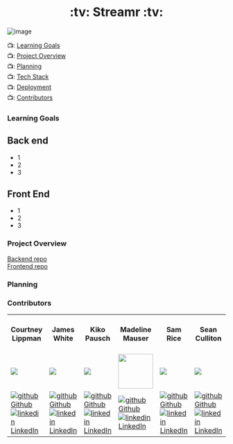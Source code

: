<h1 align="center"> :tv: Streamr :tv: </h1>


![image](https://user-images.githubusercontent.com/108167041/217045858-7c0e9a2e-0c7f-4911-8092-86b7aced15ec.png)


📺: [Learning Goals](#learning-goals)
<br>
📺: [Project Overview](#project-overview)
<br>
📺: [Planning](#planning)
<br>
📺: [Tech Stack](#tech-stack)
<br>
📺: [Deployment](#deployment)
<br>
📺: [Contributors](#contributors)
<br>

### Learning Goals
Back end
  -
  - 1 
  - 2
  - 3
  
 Front End
  -
  - 1
  - 2
  - 3

### Project Overview

[Backend repo](https://github.com/streamr-turing/streamr-be)
<br>
[Frontend repo](https://github.com/streamr-turing/streamr-fe)

### Planning

### Contributors

<table>
  <tr>
    <th>Courtney Lippman</th>
    <th>James White</th>
    <th>Kiko Pausch</th>
    <th>Madeline Mauser</th>
    <th>Sam Rice</th>
    <th>Sean Culliton</th>
    <th>William    Wang</th>
    <th>Kathleen Brandt<br>(Project Manager)</th>
    <th>Hemesh Patel<br>(Project Mentor)</th>
  </tr>
  <tr>
    <td><img src="https://avatars.githubusercontent.com/u/104169837?s=120&v=4"></td>
    <td><img src="https://avatars.githubusercontent.com/u/108167041?s=120&v=4"></td>
    <td><img src="https://avatars.githubusercontent.com/u/19957834?s=120&v=4"></td>
    <td><img src="https://avatars.githubusercontent.com/u/106927896?width="325" height="80""></td>
    <td><img src="https://avatars.githubusercontent.com/u/108169988?s=180&v=4"></td>
    <td><img src="https://avatars.githubusercontent.com/u/108320490?s=120&v=4"></td>
    <td><img src="https://avatars.githubusercontent.com/u/110333328?width="325" height="80""></td>
    <td><img src="https://avatars.githubusercontent.com/u/96136707?s=120&v=4"></td>
    <td><img src="https://avatars.githubusercontent.com/u/95383296?s=120&v=4"></td>
  </tr>

  <tr>
    <td>
       <a href="https://github.com/Courtney-Lippman" rel="nofollow noreferrer">
        <img src="https://i.stack.imgur.com/tskMh.png" alt="github"> Github  
      </a><br>
        <a href="https://www.linkedin.com/in/courtneylippman/" rel="nofollow noreferrer">
          <img src="https://i.stack.imgur.com/gVE0j.png" alt="linkedin"> LinkedIn
      </a>
    </td>
    <td>
      <a href="https://github.com/James-E-White"  rel="nofollow noreferrer">
          <img src="https://i.stack.imgur.com/tskMh.png" alt="github"> Github
        </a><br>
      <a href="https://www.linkedin.com/in/james-ed-wh/" rel="nofollow noreferrer">
    <img src="https://i.stack.imgur.com/gVE0j.png" alt="linkedin"> LinkedIn
        </a>
    </td>
        <td>
       <a href="https://github.com/knpausch" rel="nofollow noreferrer">
        <img src="https://i.stack.imgur.com/tskMh.png" alt="github"> Github
      </a><br>
        <a href="https://www.linkedin.com/in/knpausch/" rel="nofollow noreferrer">
           <img src="https://i.stack.imgur.com/gVE0j.png" alt="linkedin"> LinkedIn
      </a>
    </td>
        <td>
       <a href="https://github.com/MadelineMauser" rel="nofollow noreferrer">
            <img src="https://i.stack.imgur.com/tskMh.png" alt="github"> Github
      </a><br>
        <a href="https://www.linkedin.com/in/madeline-mauser-644239245/" rel="nofollow noreferrer">
          <img src="https://i.stack.imgur.com/gVE0j.png" alt="linkedin"> LinkedIn
      </a>
    </td>
        <td>
       <a href="https://github.com/sam-rice" rel="nofollow noreferrer">
            <img src="https://i.stack.imgur.com/tskMh.png" alt="github"> Github
      </a><br>
        <a href="https://www.linkedin.com/in/-sam-rice/" rel="nofollow noreferrer">
          <img src="https://i.stack.imgur.com/gVE0j.png" alt="linkedin"> LinkedIn
      </a>
    </td>
        <td>
       <a href="https://github.com/smculliton" rel="nofollow noreferrer">
          <img src="https://i.stack.imgur.com/tskMh.png" alt="github"> Github
      </a><br>
        <a href="https://www.linkedin.com/in/seanculliton" rel="nofollow noreferrer">
          <img src="https://i.stack.imgur.com/gVE0j.png" alt="linkedin"> LinkedIn
      </a>
    </td>
        <td>
       <a href="https://github.com/willjw2" rel="nofollow noreferrer">
            <img src="https://i.stack.imgur.com/tskMh.png" alt="github"> Github
      </a><br>
        <a href="https://www.linkedin.com/in/william-wang-814442240/" rel="nofollow noreferrer">
          <img src="https://i.stack.imgur.com/gVE0j.png" alt="linkedin"> LinkedIn
      </a>
    </td>
        <td>
       <a href="https://github.com/KatBrandt" rel="nofollow noreferrer">
            <img src="https://i.stack.imgur.com/tskMh.png" alt="github"> Github
      </a><br>
        <a href="https://www.linkedin.com/in/katbrandt/" rel="nofollow noreferrer">
          <img src="https://i.stack.imgur.com/gVE0j.png" alt="linkedin"> LinkedIn
      </a>
    </td>
            <td>
       <a href="https://github.com/hemeshvpatelHE" rel="nofollow noreferrer">
            <img src="https://i.stack.imgur.com/tskMh.png" alt="github"> Github
      </a><br>
        <a href="https://www.linkedin.com/in/hemeshvpatel/" rel="nofollow noreferrer">
          <img src="https://i.stack.imgur.com/gVE0j.png" alt="linkedin"> LinkedIn
      </a>
    </td>
    </tr>
    
</table>
